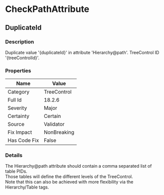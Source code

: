 ﻿---  
uid: Validator_18_2_6  
---

# CheckPathAttribute

## DuplicateId

### Description

Duplicate value '{duplicateId}' in attribute 'Hierarchy@path'. TreeControl ID '{treeControlId}'.

### Properties

| Name         | Value       |
| ------------ | ----------- |
| Category     | TreeControl |
| Full Id      | 18.2.6      |
| Severity     | Major       |
| Certainty    | Certain     |
| Source       | Validator   |
| Fix Impact   | NonBreaking |
| Has Code Fix | False       |

### Details

The Hierarchy@path attribute should contain a comma separated list of table PIDs.  
Those tables will define the different levels of the TreeControl.  
Note that this can also be achieved with more flexibility via the Hierarchy\/Table tags.
